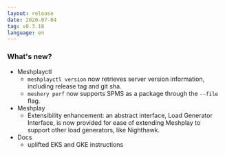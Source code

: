 ```yaml
---
layout: release
date: 2020-07-04
tag: v0.3.18
language: en
---
```


### What's new?

- Meshplayctl
  - `meshplayctl version` now retrieves server version information, including release tag and git sha.
  - `meshery perf` now supports SPMS as a package through the `--file` flag.
- Meshplay
  - Extensibility enhancement: an abstract interface, Load Generator Interface, is now provided for ease of extending Meshplay to support other load generators, like Nighthawk.
- Docs
  - uplifted EKS and GKE instructions

